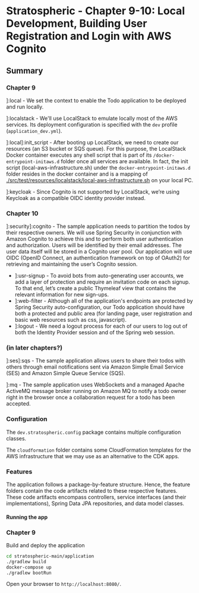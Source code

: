 # Stratospheric - Chapter 9-10: Local Development, Building User Registration and Login with AWS Cognito

## Summary

### Chapter 9

]:local - We set the context to enable the Todo application to be deployed and run
locally.

]:localstack - We'll use LocalStack to emulate locally most of the AWS services. Its deployment configuration is specified with the `dev` profile (`application_dev.yml`).

]:local]:init_script - After booting up LocalStack, we need to create our resources (an S3 bucket or SQS queue). For this purpose, the LocalStack Docker container executes any shell script that is part of its `/docker-entrypoint-initaws.d` folder once all services are available. In fact, the init script (local-aws-infrastructure.sh) under the `docker-entrypoint-initaws.d` folder resides in the docker container and is a mapping of [./src/test/resources/localstack/local-aws-infrastructure.sh](./src/test/resources/localstack/local-aws-infrastructure.sh) on your local PC.

]:keycloak - Since Cognito is not supported by LocalStack, we’re using Keycloak as a compatible OIDC identity provider instead.

### Chapter 10

]:security]:cognito - The sample application needs to partition the todos by their respective owners. We will use Spring Security in conjunction with Amazon Cognito to achieve this and to perform both user authentication and authorization. Users will be identified by their email addresses. The user data itself will be stored in a Cognito user pool. Our application will use OIDC (OpenID Connect, an authentication framework on top of OAuth2) for retrieving and maintaining the user’s Cognito session.

* ]:usr-signup - To avoid bots from auto-generating user accounts, we add a layer of protection and require an invitation code on each signup. To that end, let’s create a public Thymeleaf view that contains the relevant information for new sign-ups.
* ]:web-filter - Although all of the application's endpoints are protected by Spring Security auto-configuration, our Todo application should have both a protected and public area (for landing page, user registration and basic web resources such as css, javascript).
* ]:logout - We need a logout process for each of our users to log out of both the Identity Provider session and of the  Spring web session.

### (in later chapters?)

]:ses]:sqs - The sample application allows users to share their todos with others through email notifications sent via Amazon Simple Email Service (SES) and Amazon Simple Queue Service (SQS).

]:mq - The sample application uses WebSockets and a managed Apache ActiveMQ message broker running on Amazon MQ to notify a todo owner right in the browser once a collaboration request for a todo has been accepted.

### Configuration

The `dev.stratospheric.config` package contains multiple configuration classes.

The `cloudformation` folder contains some CloudFormation templates for the AWS infrastructure
that we may use as an alternative to the CDK apps.

### Features

The application follows a package-by-feature structure. Hence, the feature folders contain the code artifacts related to these respective features. These code artifacts encompass controllers, service interfaces (and their implementations), Spring Data JPA repositories, and data model classes.

#### Running the app

### Chapter 9

Build and deploy the application

```bash
cd stratospheric-main/application
./gradlew build
docker-compose up
./gradlew bootRun
```

Open your browser to `http://localhost:8080/`.
